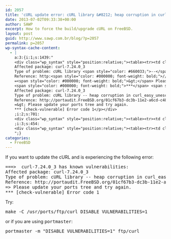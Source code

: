```yaml
---
id: 2057
title: 'cURL update error: cURL library &#8212; heap corruption in curl_easy_unescape.'
date: 2013-07-02T09:33:38+00:00
author: SAWP
excerpt: How to force the build/upgrade cURL on FreeBSD.
layout: post
guid: http://www.sawp.com.br/blog/?p=2057
permalink: p=2057
wp-syntax-cache-content:
  - |
    a:3:{i:1;s:1439:"
    <div class="wp_syntax" style="position:relative;"><table><tr><td class="code"><pre class="bash" style="font-family:monospace;">===<span style="color: #000000; font-weight: bold;">&gt;</span>  curl-7.24.0_3 has known vulnerabilities:
    Affected package: curl-7.24.0_3
    Type of problem: cURL library <span style="color: #660033;">--</span> heap corruption <span style="color: #000000; font-weight: bold;">in</span> curl_easy_unescape.
    Reference: http:<span style="color: #000000; font-weight: bold;">//</span>portaudit.FreeBSD.org<span style="color: #000000; font-weight: bold;">/</span>01cf67b3-dc3b-11e2-a6cd-c48508086173.html
    =<span style="color: #000000; font-weight: bold;">&gt;</span> Please update your ports <span style="color: #c20cb9; font-weight: bold;">tree</span> and try again.
    <span style="color: #000000; font-weight: bold;">***</span> <span style="color: #7a0874; font-weight: bold;">&#91;</span>check-vulnerable<span style="color: #7a0874; font-weight: bold;">&#93;</span> Error code <span style="color: #000000;">1</span></pre></td></tr></table><p class="theCode" style="display:none;">===&gt;  curl-7.24.0_3 has known vulnerabilities:
    Affected package: curl-7.24.0_3
    Type of problem: cURL library -- heap corruption in curl_easy_unescape.
    Reference: http://portaudit.FreeBSD.org/01cf67b3-dc3b-11e2-a6cd-c48508086173.html
    =&gt; Please update your ports tree and try again.
    *** [check-vulnerable] Error code 1</p></div>
    ;i:2;s:701:
    <div class="wp_syntax" style="position:relative;"><table><tr><td class="code"><pre class="bash" style="font-family:monospace;"><span style="color: #c20cb9; font-weight: bold;">make</span> <span style="color: #660033;">-C</span> <span style="color: #000000; font-weight: bold;">/</span>usr<span style="color: #000000; font-weight: bold;">/</span>ports<span style="color: #000000; font-weight: bold;">/</span>ftp<span style="color: #000000; font-weight: bold;">/</span>curl <span style="color: #007800;">DISABLE_VULNERABILITIES</span>=<span style="color: #000000;">1</span></pre></td></tr></table><p class="theCode" style="display:none;">make -C /usr/ports/ftp/curl DISABLE_VULNERABILITIES=1</p></div>
    ;i:3;s:454:
    <div class="wp_syntax" style="position:relative;"><table><tr><td class="code"><pre class="bash" style="font-family:monospace;">portmaster <span style="color: #660033;">-m</span> <span style="color: #ff0000;">&quot;DISABLE_VULNERABILITIES=1&quot;</span> ftp<span style="color: #000000; font-weight: bold;">/</span>curl</pre></td></tr></table><p class="theCode" style="display:none;">portmaster -m &quot;DISABLE_VULNERABILITIES=1&quot; ftp/curl</p></div>
    ";}
categories:
  - FreeBSD
---
```

If you want to update the cURL and is experiencing the following error:

<pre lang="bash">===>  curl-7.24.0_3 has known vulnerabilities:
Affected package: curl-7.24.0_3
Type of problem: cURL library -- heap corruption in curl_easy_unescape.
Reference: http://portaudit.FreeBSD.org/01cf67b3-dc3b-11e2-a6cd-c48508086173.html
=> Please update your ports tree and try again.
*** [check-vulnerable] Error code 1
</pre>

Try:

<pre lang="bash">make -C /usr/ports/ftp/curl DISABLE_VULNERABILITIES=1
</pre>

or if you are using <tt>portmaster</tt>:

<pre lang="bash">portmaster -m "DISABLE_VULNERABILITIES=1" ftp/curl
</pre>
